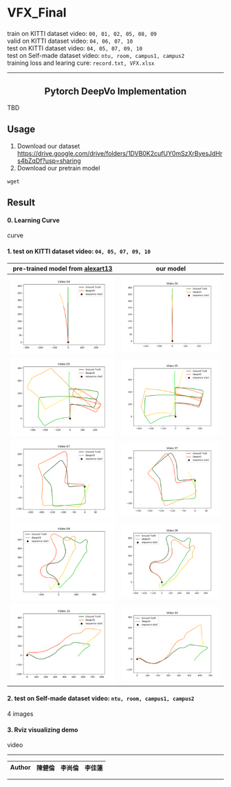 # VFX_Final

### 
train on KITTI dataset video: ```00, 01, 02, 05, 08, 09```  
valid on KITTI dataset video: ```04, 06, 07, 10```  
test on KITTI dataset video: ```04, 05, 07, 09, 10```  
test on Self-made dataset video: ```ntu, room, campus1, campus2```  
training loss and learing cure: ```record.txt, VFX.xlsx```

****
## <center>Pytorch DeepVo Implementation</center>
TBD

## Usage
1. Download our dataset  
https://drive.google.com/drive/folders/1DVB0K2cufUY0mSzXrByesJdHrs4bZqDf?usp=sharing  
2. Download our pretrain model
```
wget
```

## Result
#### 0. Learning Curve
curve 

#### 1. test on KITTI dataset video: ```04, 05, 07, 09, 10```  

|pre-trained model from [alexart13](https://github.com/alexart13) |  our model  |
| ------------- | -------------------- |
|<img src="https://github.com/Shining-Zone/VFX_Final/blob/master/ref_result/route_04_gradient.png" width="420"> | <img src="https://github.com/Shining-Zone/VFX_Final/blob/master/result/route_04_gradient.png" width="420"> |
|<img src="https://github.com/Shining-Zone/VFX_Final/blob/master/ref_result/route_05_gradient.png" width="420"> | <img src="https://github.com/Shining-Zone/VFX_Final/blob/master/result/route_05_gradient.png" width="420">|
|<img src="https://github.com/Shining-Zone/VFX_Final/blob/master/ref_result/route_07_gradient.png" width="420"> |<img src="https://github.com/Shining-Zone/VFX_Final/blob/master/result/route_07_gradient.png" width="420"> |
|<img src="https://github.com/Shining-Zone/VFX_Final/blob/master/ref_result/route_09_gradient.png" width="420"> | <img src="https://github.com/Shining-Zone/VFX_Final/blob/master/result/route_09_gradient.png" width="420"> |
|<img src="https://github.com/Shining-Zone/VFX_Final/blob/master/ref_result/route_10_gradient.png" width="420"> | <img src="https://github.com/Shining-Zone/VFX_Final/blob/master/result/route_10_gradient.png" width="420"> |

#### 2. test on Self-made dataset video: ```ntu, room, campus1, campus2```  
4 images

#### 3. Rviz visualizing demo
video

****
|Author|陳健倫|李尚倫|李佳蓮|
|---|---|---|---|
****
